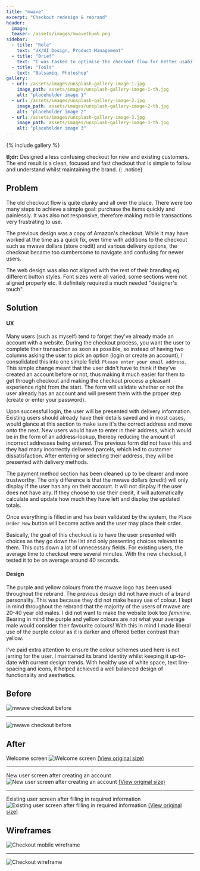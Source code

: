 ```yaml
---
title: "mwave"
excerpt: "Checkout redesign & rebrand"
header:
  image:
  teaser: /assets/images/mwavethumb.png
sidebar:
  - title: "Role"
    text: "UX/UI Design, Product Management"
  - title: "Brief"
    text: "I was tasked to optimise the checkout flow for better usability and convert it to a responsive one-page checkout. In the process, give the website an updated look and feel (rebrand)."
  - title: "Tools"
    text: "Balsamiq, Photoshop"
gallery:
  - url: /assets/images/unsplash-gallery-image-1.jpg
    image_path: assets/images/unsplash-gallery-image-1-th.jpg
    alt: "placeholder image 1"
  - url: /assets/images/unsplash-gallery-image-2.jpg
    image_path: assets/images/unsplash-gallery-image-2-th.jpg
    alt: "placeholder image 2"
  - url: /assets/images/unsplash-gallery-image-3.jpg
    image_path: assets/images/unsplash-gallery-image-3-th.jpg
    alt: "placeholder image 3"
---
```


{% include gallery %}

**tl;dr:** Designed a less confusing checkout for new and existing customers. The end result is a clean, focused and fast checkout that is simple to follow and understand whilst maintaining the brand.
{: .notice}

## Problem

The old checkout flow is quite clunky and all over the place. There were too many steps to achieve a simple goal: purchase the items quickly and painlessly. It was also not responsive, therefore making mobile transactions very frustrating to use.

The previous design was a copy of Amazon's checkout. While it may have worked at the time as a quick fix, over time with additions to the checkout such as mwave dollars (store credit) and various delivery options, the checkout became too cumbersome to navigate and confusing for newer users.

The web design was also not aligned with the rest of their branding eg. different button styles. Font sizes were all varied, some sections were not aligned properly etc. It definitely required a much needed "designer's touch".

## Solution

#### UX
Many users (such as myself) tend to forget they've already made an account with a website. During the checkout process, you want the user to complete their transaction as soon as possible, so instead of having two columns asking the user to pick an option (login or create an account), I consolidated this into one simple field: `Please enter your email address`. This simple change meant that the user didn't have to think if they've created an account before or not, thus making it much easier for them to get through checkout and making the checkout process a pleasant experience right from the start. The form will validate whether or not the user already has an account and will present them with the proper step (create or enter your password).

Upon successful login, the user will be presented with delivery information. Existing users should already have their details saved and in most cases, would glance at this section to make sure it's the correct address and move onto the next. New users would have to enter in their address, which would be in the form of an address-lookup, thereby reducing the amount of incorrect addresses being entered. The previous form did not have this and they had many incorrectly delivered parcels, which led to customer dissatisfaction. After entering or selecting their address, they will be presented with delivery methods.

The payment method section has been cleaned up to be clearer and more trustworthy. The only difference is that the mwave dollars (credit) will only display if the user has any on their account. It will not display if the user does not have any. If they choose to use their credit, it will automatically calculate and update how much they have left and display the updated totals.

Once everything is filled in and has been validated by the system, the `Place Order Now` button will become active and the user may place their order.

Basically, the goal of this checkout is to have the user presented with choices as they go down the list and only presenting choices relevant to them. This cuts down a lot of unnecessary fields. For existing users, the average time to checkout were several minutes. With the new checkout, I tested it to be on average around 40 seconds.

#### Design
The purple and yellow colours from the mwave logo has been used throughout the rebrand. The previous design did not have much of a brand personality. This was because they did not make heavy use of colour. I kept in mind throughout the rebrand that the majority of the users of mwave are 20-40 year old males. I did not want to make the website look too *feminine*. Bearing in mind the purple and yellow colours are not what your average male would consider their favourite colours! With this in mind I made liberal use of the purple colour as it is darker and offered better contrast than yellow.

I've paid extra attention to ensure the colour schemes used here is not jarring for the user. I maintained its brand identity whilst keeping it up-to-date with current design trends. With healthy use of white space, text line-spacing and icons, it helped achieved a well balanced design of functionality and aesthetics.

## Before

![mwave checkout before](/assets/images/before-mwavecheckout.png "Checkout before")

----------

![mwave checkout before](/assets/images/before-mwavecheckout2.png "Checkout before")

## After

Welcome screen
![Welcome screen](/assets/images/after-mwave_checkout-welcome.png "Welcome screen")
[(View original size)](/assets/images/after-mwave_checkout-welcome.png)

----------

New user screen after creating an account
![New user screen after creating an account](/assets/images/after-mwave_checkout-newuser-delivery.png "New user screen after creating an account")
[(View original size)](/assets/images/after-mwave_checkout-newuser-delivery.png)

----------

Existing user screen after filling in required information
![Existing user screen after filling in required information](/assets/images/after-mwave_checkout-existinguser-payment.png "Existing user screen after filling in required information")
[(View original size)](/assets/images/after-mwave_checkout-existinguser-payment.png)

## Wireframes

![Checkout mobile wireframe](/assets/images/wireframe-mwave-mobile-tablet-view.png "Checkout mobile wireframe")

----------

![Checkout wireframe](/assets/images/wireframe-mwave-checkout-step3.png "Checkout wireframe")
